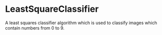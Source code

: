 # LeastSquareClassifier
A least squares classifier algorithm which is used to classify images which contain numbers from 0 to 9.
